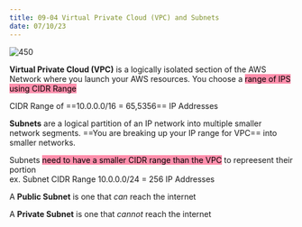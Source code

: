```yaml
---
title: 09-04 Virtual Private Cloud (VPC) and Subnets
date: 07/10/23
---
```


![450](../../images/09_Networking/Virtual_Private_Cloud_and_Subnets.drawio.svg)

**Virtual Private Cloud (VPC)** is a logically isolated section of the AWS Network where you launch your AWS resources. You choose a <mark style="background: #FF5582A6;">range of IPS using CIDR Range</mark>

CIDR Range of ==10.0.0.0/16 = 65,5356== IP Addresses

**Subnets** are a logical partition of an IP network into multiple smaller network segments. ==You are breaking up your IP range for VPC== into smaller networks.

Subnets <mark style="background: #FF5582A6;">need to have a smaller CIDR range than the VPC</mark> to repreesent their portion  
ex. Subnet CIDR Range 10.0.0.0/24 = 256 IP Addresses

A **Public Subnet** is one that *can* reach the internet

A **Private Subnet** is one that *cannot* reach the internet
